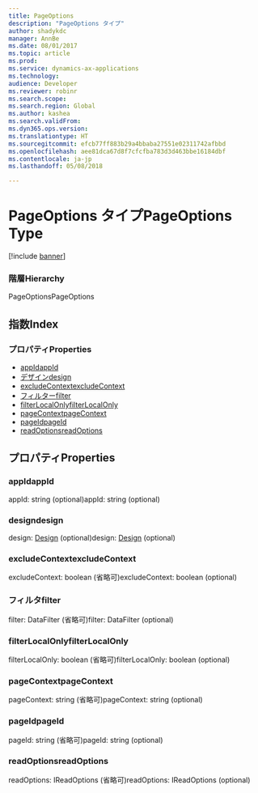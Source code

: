 ```yaml
---
title: PageOptions
description: "PageOptions タイプ"
author: shadykdc
manager: AnnBe
ms.date: 08/01/2017
ms.topic: article
ms.prod: 
ms.service: dynamics-ax-applications
ms.technology: 
audience: Developer
ms.reviewer: robinr
ms.search.scope: 
ms.search.region: Global
ms.author: kashea
ms.search.validFrom: 
ms.dyn365.ops.version: 
ms.translationtype: HT
ms.sourcegitcommit: efcb77ff883b29a4bbaba27551e02311742afbbd
ms.openlocfilehash: aee81dca67d8f7cfcfba783d3d463bbe16184dbf
ms.contentlocale: ja-jp
ms.lasthandoff: 05/08/2018

---
```


# <a name="pageoptions-type"></a><span data-ttu-id="f6064-103">PageOptions タイプ</span><span class="sxs-lookup"><span data-stu-id="f6064-103">PageOptions Type</span></span>

[!include [banner](../../../../includes/banner.md)]

### <a name="hierarchy"></a><span data-ttu-id="f6064-104">階層</span><span class="sxs-lookup"><span data-stu-id="f6064-104">Hierarchy</span></span>

<span data-ttu-id="f6064-105">PageOptions</span><span class="sxs-lookup"><span data-stu-id="f6064-105">PageOptions</span></span> <br>

## <a name="index"></a><span data-ttu-id="f6064-106">指数</span><span class="sxs-lookup"><span data-stu-id="f6064-106">Index</span></span>

### <a name="properties"></a><span data-ttu-id="f6064-107">プロパティ</span><span class="sxs-lookup"><span data-stu-id="f6064-107">Properties</span></span>

* [<span data-ttu-id="f6064-108">appId</span><span class="sxs-lookup"><span data-stu-id="f6064-108">appId</span></span>](view-model-ipage-ipageoptions.md#appid)
* [<span data-ttu-id="f6064-109">デザイン</span><span class="sxs-lookup"><span data-stu-id="f6064-109">design</span></span>](view-model-ipage-ipageoptions.md#design)
* [<span data-ttu-id="f6064-110">excludeContext</span><span class="sxs-lookup"><span data-stu-id="f6064-110">excludeContext</span></span>](view-model-ipage-ipageoptions.md#excludecontext)
* [<span data-ttu-id="f6064-111">フィルター</span><span class="sxs-lookup"><span data-stu-id="f6064-111">filter</span></span>](view-model-ipage-ipageoptions.md#filter)
* [<span data-ttu-id="f6064-112">filterLocalOnly</span><span class="sxs-lookup"><span data-stu-id="f6064-112">filterLocalOnly</span></span>](view-model-ipage-ipageoptions.md#filterlocalonly)
* [<span data-ttu-id="f6064-113">pageContext</span><span class="sxs-lookup"><span data-stu-id="f6064-113">pageContext</span></span>](view-model-ipage-ipageoptions.md#pagecontext)
* [<span data-ttu-id="f6064-114">pageId</span><span class="sxs-lookup"><span data-stu-id="f6064-114">pageId</span></span>](view-model-ipage-ipageoptions.md#pageid)
* [<span data-ttu-id="f6064-115">readOptions</span><span class="sxs-lookup"><span data-stu-id="f6064-115">readOptions</span></span>](view-model-ipage-ipageoptions.md#readoptions)

## <a name="properties"></a><span data-ttu-id="f6064-116">プロパティ</span><span class="sxs-lookup"><span data-stu-id="f6064-116">Properties</span></span>

### <a name="appid"></a><span data-ttu-id="f6064-117">appId</span><span class="sxs-lookup"><span data-stu-id="f6064-117">appId</span></span>

<span data-ttu-id="f6064-118">appId: string (optional)</span><span class="sxs-lookup"><span data-stu-id="f6064-118">appId: string (optional)</span></span> 




### <a name="design"></a><span data-ttu-id="f6064-119">design</span><span class="sxs-lookup"><span data-stu-id="f6064-119">design</span></span>

<span data-ttu-id="f6064-120">design: [Design](view-model-ipage-idesign.md) (optional)</span><span class="sxs-lookup"><span data-stu-id="f6064-120">design: [Design](view-model-ipage-idesign.md) (optional)</span></span> 




### <a name="excludecontext"></a><span data-ttu-id="f6064-121">excludeContext</span><span class="sxs-lookup"><span data-stu-id="f6064-121">excludeContext</span></span>

<span data-ttu-id="f6064-122">excludeContext: boolean (省略可)</span><span class="sxs-lookup"><span data-stu-id="f6064-122">excludeContext: boolean (optional)</span></span> 




### <a name="filter"></a><span data-ttu-id="f6064-123">フィルタ</span><span class="sxs-lookup"><span data-stu-id="f6064-123">filter</span></span>

<span data-ttu-id="f6064-124">filter: DataFilter (省略可)</span><span class="sxs-lookup"><span data-stu-id="f6064-124">filter: DataFilter (optional)</span></span> 




### <a name="filterlocalonly"></a><span data-ttu-id="f6064-125">filterLocalOnly</span><span class="sxs-lookup"><span data-stu-id="f6064-125">filterLocalOnly</span></span>

<span data-ttu-id="f6064-126">filterLocalOnly: boolean (省略可)</span><span class="sxs-lookup"><span data-stu-id="f6064-126">filterLocalOnly: boolean (optional)</span></span> 




### <a name="pagecontext"></a><span data-ttu-id="f6064-127">pageContext</span><span class="sxs-lookup"><span data-stu-id="f6064-127">pageContext</span></span>

<span data-ttu-id="f6064-128">pageContext: string (省略可)</span><span class="sxs-lookup"><span data-stu-id="f6064-128">pageContext: string (optional)</span></span> 




### <a name="pageid"></a><span data-ttu-id="f6064-129">pageId</span><span class="sxs-lookup"><span data-stu-id="f6064-129">pageId</span></span>

<span data-ttu-id="f6064-130">pageId: string (省略可)</span><span class="sxs-lookup"><span data-stu-id="f6064-130">pageId: string (optional)</span></span> 




### <a name="readoptions"></a><span data-ttu-id="f6064-131">readOptions</span><span class="sxs-lookup"><span data-stu-id="f6064-131">readOptions</span></span>

<span data-ttu-id="f6064-132">readOptions: IReadOptions (省略可)</span><span class="sxs-lookup"><span data-stu-id="f6064-132">readOptions: IReadOptions (optional)</span></span> 





